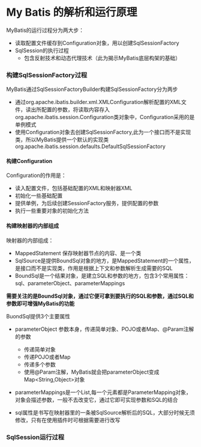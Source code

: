 # My Batis 的解析和运行原理

MyBatis的运行过程分为两大步：

* 读取配置文件缓存到Configuration对象，用以创建SqlSessionFactory
* SqlSession的执行过程
  * 包含反射技术和动态代理技术（此为揭示MyBatis底层构架的基础）

### 构建SqlSessionFactory过程

MyBatis通过SqlSessionFactoryBuilder构建SqlSessionFactory分为两步

* 通过org.apache.ibatis.builder.xml.XMLConfiguration解析配置的XML文件，读出所配置的参数，将读取内容存入org.apache.ibatis.session.Configuration类对象中，Configuration采用的是单例模式
* 使用Configuration对象去创建SqlSessionFactory,此为一个接口而不是实现类，所以MyBatis提供一个默认的实现类org.apache.ibatis.session.defaults.DefaultSqlSessionFactory

#### 构建Configuration

Configuration的作用是：

* 读入配置文件，包括基础配置的XML和映射器XML
* 初始化一些基础配置
* 提供单例，为后续创建SessionFactory服务，提供配置的参数
* 执行一些重要对象的初始化方法

#### 构建映射器的内部组成

映射器的内部组成：

* MappedStatement 保存映射器节点的内容、是一个类
* SqlSource是提供BoundSql对象的地方，是MappedStatement的一个属性，是接口而不是实现类，作用是根据上下文和参数解析生成需要的SQL
* BoundSql是一个结果对象，是建立SQL和参数的地方，包含3个常用属性：sql、parameterObject、parameterMappings

**需要关注的是BoundSql对象，通过它便可拿到要执行的SQL和参数，通过SQL和参数即可增强MyBatis的功能**

BuondSql提供3个主要属性

* parameterObject 参数本身，传递简单对象、POJO或者Map、@Param注解的参数
  * 传递简单对象
  * 传递POJO或者Map
  * 传递多个参数
  * 使用@Param注解，MyBatis就会把parameterObject变成Map<String,Object>对象

* parameterMappings是一个List,每一个元素都是ParameterMapping对象，对象会描述参数，一般不去改变它，通过它即可实现参数和SQL的结合
* sql属性是书写在映射器里的一条被SqlSource解析后的SQL，大部分时候无须修改，只有在使用插件时可根据需要进行改写

### SqlSession运行过程